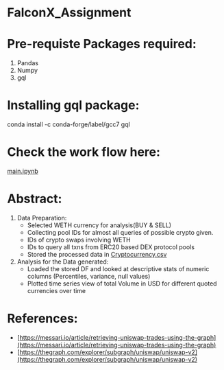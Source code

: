 # FalconX_Assignment
# Pre-requiste Packages required:
1. Pandas
2. Numpy
3. gql

# Installing gql package:
conda install -c conda-forge/label/gcc7 gql

# Check the work flow here:
   [main.ipynb](https://github.com/Srujan711/FalconX_Assignment/blob/main/main.ipynb)

# Abstract:
1. Data Preparation:
    * Selected WETH currency for analysis(BUY & SELL)
    * Collecting pool IDs for almost all queries of possible crypto given.
    * IDs of crypto swaps involving WETH
    * IDs to query all txns from ERC20 based DEX protocol pools
    * Stored the processed data in [Cryptocurrency.csv](https://github.com/Srujan711/FalconX_Assignment/blob/main/Cryptocurrency.csv)
2. Analysis for the Data generated:
    * Loaded the stored DF and looked at descriptive stats of numeric columns (Percentiles, variance, null values)
    * Plotted time series view of total Volume in USD for different quoted currencies over time

# References:
   * [https://messari.io/article/retrieving-uniswap-trades-using-the-graph](https://messari.io/article/retrieving-uniswap-trades-using-the-graph)
   * [https://thegraph.com/explorer/subgraph/uniswap/uniswap-v2](https://thegraph.com/explorer/subgraph/uniswap/uniswap-v2)
